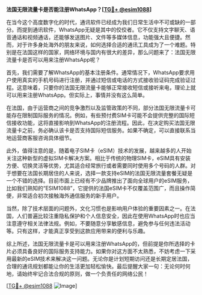 **法国无限流量卡是否能注册WhatsApp？[[TG💪+ @esim1088](https://t.me/s/esim1088)]**

在当今这个高度数字化的时代，通讯软件已经成为我们日常生活中不可或缺的一部分。而提到通讯软件，WhatsApp无疑是其中的佼佼者。它不仅支持文字聊天、语音通话和视频通话，还能够发送图片、文件等多媒体信息，功能强大且便捷。然而，对于许多身处海外的朋友来说，如何选择合适的通讯工具成为了一个难题。特别是在法国这样的国家，网络环境与国内有很大的差异，那么问题来了：法国无限流量卡是否可以用来注册WhatsApp呢？

首先，我们需要了解WhatsApp的基本注册条件。通常情况下，WhatsApp要求用户使用真实的手机号码进行注册，并通过短信或电话的方式接收验证码完成验证过程。这意味着，只要你的法国无限流量卡能够正常接收短信或接听来电，理论上就可以用来注册WhatsApp。但实际上，事情并没有这么简单。

在法国，由于运营商之间的竞争激烈以及监管政策的不同，部分法国无限流量卡可能存在限制国际服务的情况。例如，有些预付费SIM卡可能不会提供完整的国际短信接收功能，这将直接影响到WhatsApp的注册流程。因此，在决定购买法国无限流量卡之前，务必确认该卡是否支持国际短信服务。如果不确定，可以直接联系当地运营商客服咨询具体细节。

此外，值得注意的是，随着电子SIM卡（eSIM）技术的发展，越来越多的人开始关注这种新型的虚拟SIM卡解决方案。相比于传统的物理SIM卡，eSIM具有安装方便、切换灵活等优势，尤其适合经常旅行或者需要同时使用多个号码的人群。对于想要在法国长期居住的人来说，选择一款支持eSIM的法国无限流量套餐无疑是一个不错的选择。目前市面上已经有不少品牌推出了面向全球用户的eSIM服务，比如我们熟知的“ESIM1088”，它提供的法国eSIM卡不仅覆盖范围广，而且操作简便，非常适合初次接触海外通信服务的新手用户。

当然，除了技术层面的问题外，文化习惯也是影响用户体验的重要因素之一。在法国，人们普遍比较注重隐私保护和个人信息安全，因此在使用WhatsApp时也应当注意遵守相关法律法规。例如，不要随意分享敏感信息，避免参与任何违法活动等。只有这样，才能真正享受到这款应用带来的便利与乐趣。

综上所述，法国无限流量卡是可以用来注册WhatsApp的，但前提是你所选择的卡片必须具备良好的国际服务支持能力。如果你对这方面不太熟悉，不妨考虑一下采用最新的eSIM技术来解决这一问题。无论你是计划短期访问还是长期定居法国，合理的通讯规划都能让你的生活更加轻松愉快。最后提醒大家一句：无论何时何地，请始终牢记合法合规的原则，做一个负责任的网络公民！

[[TG💪+ @esim1088](https://t.me/s/esim1088) ![Image](https://i.postimg.cc/4NQfJmqS/Snipaste-2025-05-13-00-14-12.png)]